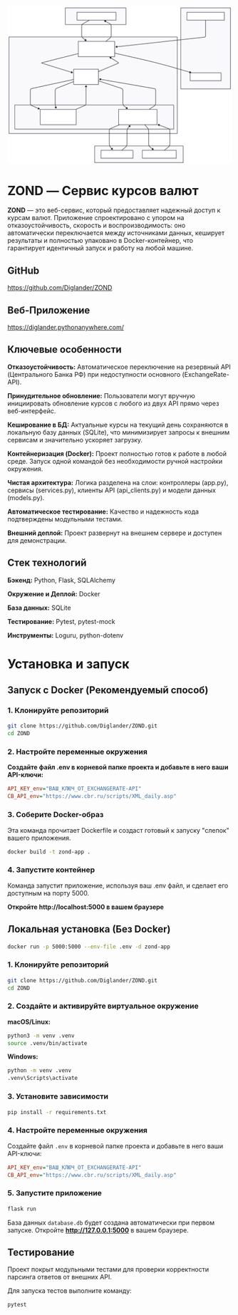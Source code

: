 ![Архитектура проекта ZOND](zond_architecture.svg)
# ZOND — Сервис курсов валют

**ZOND** — это веб-сервис, который предоставляет надежный доступ к курсам валют. Приложение спроектировано с упором на отказоустойчивость, скорость и воспроизводимость: оно автоматически переключается между источниками данных, кеширует результаты и полностью упаковано в Docker-контейнер, что гарантирует идентичный запуск и работу на любой машине.


## GitHub
https://github.com/Diglander/ZOND
## Веб-Приложение
https://diglander.pythonanywhere.com/

## Ключевые особенности

**Отказоустойчивость:** Автоматическое переключение на резервный API (Центрального Банка РФ) при недоступности основного (ExchangeRate-API).

**Принудительное обновление:** Пользователи могут вручную инициировать обновление курсов с любого из двух API прямо через веб-интерфейс.

**Кеширование в БД:** Актуальные курсы на текущий день сохраняются в локальную базу данных (SQLite), что минимизирует запросы к внешним сервисам и значительно ускоряет загрузку.

**Контейнеризация (Docker):** Проект полностью готов к работе в любой среде. Запуск одной командой без необходимости ручной настройки окружения.

**Чистая архитектура:** Логика разделена на слои: контроллеры (app.py), сервисы (services.py), клиенты API (api_clients.py) и модели данных (models.py).

**Автоматическое тестирование:** Качество и надежность кода подтверждены модульными тестами.

**Внешний деплой:** Проект развернут на внешнем сервере и доступен для демонстрации.

## Стек технологий

**Бэкенд:** Python, Flask, SQLAlchemy

**Окружение и Деплой:** Docker

**База данных:** SQLite

**Тестирование:** Pytest, pytest-mock

**Инструменты:** Loguru, python-dotenv

# Установка и запуск

## Запуск с Docker (Рекомендуемый способ)
### 1. Клонируйте репозиторий

```bash
git clone https://github.com/Diglander/ZOND.git
cd ZOND
```

### 2. Настройте переменные окружения

**Создайте файл .env в корневой папке проекта и добавьте в него ваши API-ключи:**

```Ini
API_KEY_env="ВАШ_КЛЮЧ_ОТ_EXCHANGERATE-API"
CB_API_env="https://www.cbr.ru/scripts/XML_daily.asp"
```

### 3. Соберите Docker-образ

Эта команда прочитает Dockerfile и создаст готовый к запуску "слепок" вашего приложения.

```bash
docker build -t zond-app .
```

### 4. Запустите контейнер

Команда запустит приложение, используя ваш .env файл, и сделает его доступным на порту 5000.

**Откройте http://localhost:5000 в вашем браузере**

## Локальная установка (Без Docker)

```bash
docker run -p 5000:5000 --env-file .env -d zond-app
```

### 1. Клонируйте репозиторий

```bash
git clone https://github.com/Diglander/ZOND.git
cd ZOND
```

### 2. Создайте и активируйте виртуальное окружение

**macOS/Linux:**
```bash
python3 -m venv .venv
source .venv/bin/activate
```

**Windows:**
```bash
python -m venv .venv
.venv\Scripts\activate
```

### 3. Установите зависимости

```bash
pip install -r requirements.txt
```

### 4. Настройте переменные окружения

Создайте файл `.env` в корневой папке проекта и добавьте в него ваши API-ключи:

```ini
API_KEY_env="ВАШ_КЛЮЧ_ОТ_EXCHANGERATE-API"
CB_API_env="https://www.cbr.ru/scripts/XML_daily.asp"
```

### 5. Запустите приложение

```bash
flask run
```

База данных `database.db` будет создана автоматически при первом запуске. Откройте **http://127.0.0.1:5000** в вашем браузере.

## Тестирование

Проект покрыт модульными тестами для проверки корректности парсинга ответов от внешних API.

Для запуска тестов выполните команду:

```bash
pytest

```
